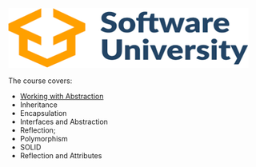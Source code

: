 
<a href="https://softuni.bg/"><img width="480" height="120" border="0" alt="Premium WordPress Themes - AppThemes" src="https://raw.githubusercontent.com/radotooo/SoftUni/master/C%23Advance/SoftUniLogo.png"></img></a>


<p>The course covers:</p>
<ul>
<li><a href="https://github.com/radotooo/SoftUni/tree/master/C%23OOP/01.%20Database_Skeleton">Working with Abstraction</a></li>
<li>Inheritance</li>
<li>Encapsulation</li>
<li>Interfaces and Abstraction</li>
<li>Reflection;</li>
<li>Polymorphism</li>
<li>SOLID</li>
<li>Reflection and Attributes</li>
